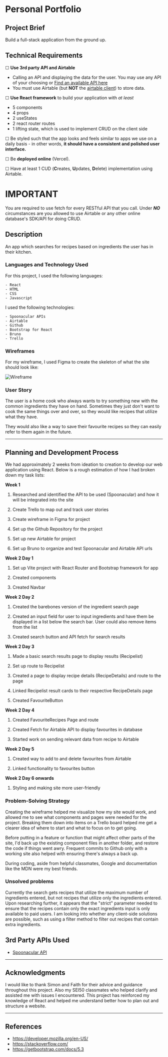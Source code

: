 # Personal Portfolio

## Project Brief

Build a full-stack application from the ground up.

## Technical Requirements

☐ **Use 3rd party API and Airtable**

- Calling an API and displaying the data for the user. You may use any API of your choosing or [Find an available API here](https://github.com/public-apis/public-apis)
- You must use Airtable (but **NOT** the [airtable client](https://github.com/Airtable/airtable.js)) to store data.

☐ **Use React framework** to build your application with _at least_

- 5 components
- 4 props
- 2 useStates
- 2 react router routes
- 1 lifting state, which is used to implement CRUD on the client side

☐ Be styled such that the app looks and feels similar to apps we use on a daily basis - in other words, **it should have a consistent and polished user interface.**

☐ Be **deployed online** (Vercel).

☐ Have at least 1 CUD (**C**reates, **U**pdates, **D**elete) implementation using Airtable.

# IMPORTANT

You are required to use fetch for every RESTful API that you call. Under <b><i>NO</i></b> circumstances are you allowed to use Airtable or any other online database's SDK/API for doing CRUD.

## Description

An app which searches for recipes based on ingredients the user has in their kitchen.

### Languages and Technology Used

For this project, I used the following languages:

```
- React
- HTML
- CSS
- Javascript

```

I used the following technologies:

```
- Spoonacular APIs
- Airtable
- Github
- Bootstrap for React
- Bruno
- Trello

```

### Wireframes

For my wireframe, I used Figma to create the skeleton of what the site should look like:

![Wireframe](https://www.figma.com/file/3cH5Zltyij5tYB1Wu3nf6G/What-To-Cook-Today%3F?type=whiteboard&node-id=0-1&t=PwaOSbIUf4A0PDng-0)

### User Story

The user is a home cook who always wants to try something new with the common ingredients they have on hand. Sometimes they just don't want to cook the same things over and over, so they would like recipes that utilize what they have.

They would also like a way to save their favourite recipes so they can easily refer to them again in the future.

---

## Planning and Development Process

We had approximately 2 weeks from ideation to creation to develop our web application using React. Below is a rough estimation of how I had broken down my task lists:

**Week 1**

1. Researched and identified the API to be used (Spoonacular) and how it will be integrated into the site

2. Create Trello to map out and track user stories

3. Create wireframe in Figma for project

4. Set up the Github Repository for the project

5. Set up new Airtable for project

6. Set up Bruno to organize and test Spoonacular and Airtable API urls

**Week 2 Day 1**

1. Set up Vite project with React Router and Bootstrap framework for app

2. Created components

3. Created Navbar

**Week 2 Day 2**

1. Created the barebones version of the ingredient search page

2. Created an input field for user to input ingredients and have them be displayed in a list below the search bar. User could also remove items from the list

3. Created search button and API fetch for search results

**Week 2 Day 3**

1. Made a basic search results page to display results (Recipelist)

2. Set up route to Recipelist

3. Created a page to display recipe details (RecipeDetails) and route to the page

4. Linked Recipelist result cards to their respective RecipeDetails page

5. Created FavouriteButton

**Week 2 Day 4**

1. Created FavouriteRecipes Page and route

2. Created Fetch for Airtable API to display favourites in database

3. Started work on sending relevant data from recipe to Airtable

**Week 2 Day 5**

1. Created way to add to and delete favourites from Airtable

2. Linked functionality to favourites button

**Week 2 Day 6 onwards**

1. Styling and making site more user-friendly

### Problem-Solving Strategy

Creating the wireframe helped me visualize how my site would work, and allowed me to see what components and pages were needed for the project. Breaking them down into items on a Trello board helped me get a clearer idea of where to start and what to focus on to get going.

Before putting in a feature or function that might affect other parts of the site, I'd back up the existing component files in another folder, and restore the code if things went awry. Frequent commits to Github only with a working site also helped with ensuring there's always a back up.

During coding, aside from helpful classmates, Google and documentation like the MDN were my best friends.

### Unsolved problems

Currently the search gets recipes that utilize the maximum number of ingredients entered, but not recipes that utilize only the ingredients entered. Upon researching further, it appears that the "strict" parameter needed to ensure that the recipes contain only the exact ingredients input is only available to paid users. I am looking into whether any client-side solutions are possible, such as using a filter method to filter out recipes that contain extra ingredients.

## 3rd Party APIs Used

- [Spoonacular API](https://spoonacular.com/food-api/)

---

## Acknowledgments

I would like to thank Simon and Faith for their advice and guidance throughout this project. Also my SEI50 classmates who helped clarify and assisted me with issues I encountered. This project has reinforced my knowledge of React and helped me understand better how to plan out and structure a website.

---

## References

- https://developer.mozilla.org/en-US/
- https://stackoverflow.com/
- https://getbootstrap.com/docs/5.3
